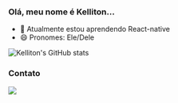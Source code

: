 ### Olá, meu nome é Kelliton...

- 🌱 Atualmente estou aprendendo React-native
- 😄 Pronomes: Ele/Dele

![Kelliton's GitHub stats](https://github-readme-stats.vercel.app/api?username=programmerkelliton&show_icons=true&theme=radical)

### Contato
<div>
  <a href="https://www.linkedin.com/in/kelliton-santana-0951b622a" target="_blank">
    <img src="https://img.shields.io/badge/-LinkedIn-%230077B5?style=for-the-badge&logo=linkedin&logoColor=white" target="_blank">
  </a> 
</div>


